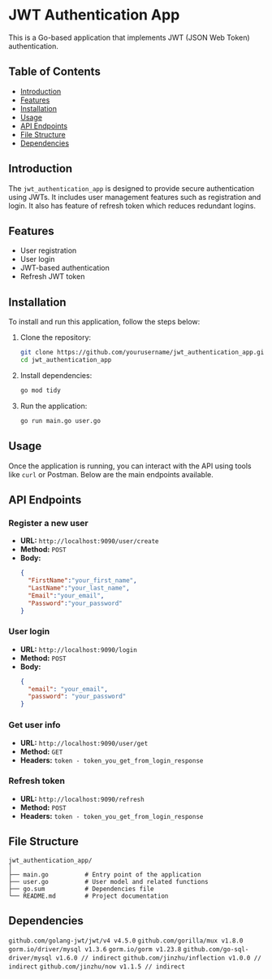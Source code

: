 # JWT Authentication App

This is a Go-based application that implements JWT (JSON Web Token) authentication.

## Table of Contents
- [Introduction](#introduction)
- [Features](#features)
- [Installation](#installation)
- [Usage](#usage)
- [API Endpoints](#api-endpoints)
- [File Structure](#file-structure)
- [Dependencies](#dependencies)

## Introduction

The `jwt_authentication_app` is designed to provide secure authentication using JWTs. It includes user management features such as registration and login. It also has feature of refresh token which reduces redundant logins.

## Features

- User registration
- User login
- JWT-based authentication
- Refresh JWT token

## Installation

To install and run this application, follow the steps below:

1. Clone the repository:
    ```sh
    git clone https://github.com/yourusername/jwt_authentication_app.git
    cd jwt_authentication_app
    ```

2. Install dependencies:
    ```sh
    go mod tidy
    ```

3. Run the application:
    ```sh
    go run main.go user.go
    ```

## Usage

Once the application is running, you can interact with the API using tools like `curl` or Postman. Below are the main endpoints available.

## API Endpoints

### Register a new user

- **URL:** `http://localhost:9090/user/create`
- **Method:** `POST`
- **Body:**
    ```json
    {
      "FirstName":"your_first_name",
      "LastName":"your_last_name",
      "Email":"your_email",
      "Password":"your_password" 
    }
    ```

### User login

- **URL:** `http://localhost:9090/login`
- **Method:** `POST`
- **Body:**
    ```json
    {
      "email": "your_email",
      "password": "your_password"
    }
    ```

### Get user info

- **URL:** `http://localhost:9090/user/get`
- **Method:** `GET`
- **Headers:**
    `token - token_you_get_from_login_response`

### Refresh token
- **URL:** `http://localhost:9090/refresh`
- **Method:** `POST`
- **Headers:**
    `token - token_you_get_from_login_response`

## File Structure

```plaintext
jwt_authentication_app/
│
├── main.go          # Entry point of the application
├── user.go          # User model and related functions
├── go.sum           # Dependencies file
└── README.md        # Project documentation
```

## Dependencies

`github.com/golang-jwt/jwt/v4 v4.5.0`
`github.com/gorilla/mux v1.8.0`
`gorm.io/driver/mysql v1.3.6`
`gorm.io/gorm v1.23.8`
`github.com/go-sql-driver/mysql v1.6.0 // indirect`
`github.com/jinzhu/inflection v1.0.0 // indirect`
`github.com/jinzhu/now v1.1.5 // indirect`
